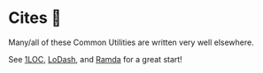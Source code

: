 # Cites 🙏

Many/all of these Common Utilities are written very well elsewhere.

See [1LOC](https://1loc.dev/), [LoDash](https://lodash.com/), and [Ramda](https://ramdajs.com/docs/) for a great start!

